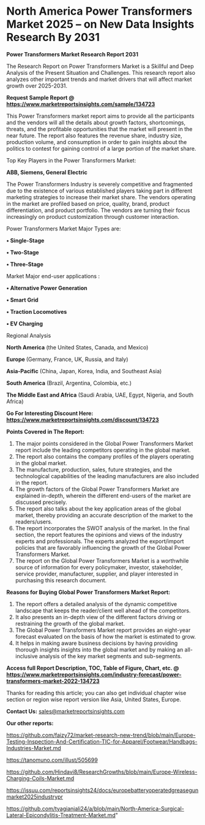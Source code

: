 # North America Power Transformers Market 2025 – on New Data Insights Research By 2031

<strong>Power Transformers Market Research Report 2031</strong>

The Research Report on Power Transformers Market is a Skillful and Deep Analysis of the Present Situation and Challenges. This research report also analyzes other important trends and market drivers that will affect market growth over 2025-2031.

<strong>Request Sample Report @ <a href=https://www.marketreportsinsights.com/sample/134723>https://www.marketreportsinsights.com/sample/134723</a></strong>

This Power Transformers market report aims to provide all the participants and the vendors will all the details about growth factors, shortcomings, threats, and the profitable opportunities that the market will present in the near future. The report also features the revenue share, industry size, production volume, and consumption in order to gain insights about the politics to contest for gaining control of a large portion of the market share.

Top Key Players in the Power Transformers Market:

<strong>ABB, Siemens, General Electric</strong>

The Power Transformers Industry is severely competitive and fragmented due to the existence of various established players taking part in different marketing strategies to increase their market share. The vendors operating in the market are profiled based on price, quality, brand, product differentiation, and product portfolio. The vendors are turning their focus increasingly on product customization through customer interaction.

Power Transformers Market Major Types are:

<strong>• Single-Stage

• Two-Stage

• Three-Stage</strong>

Market Major end-user applications :

<strong>• Alternative Power Generation

• Smart Grid

• Traction Locomotives

• EV Charging</strong>

Regional Analysis

</u><strong><b>North America</b></strong> (the United States, Canada, and Mexico)

<strong><b>Europe </b></strong>(Germany, France, UK, Russia, and Italy)

<strong><b>Asia-Pacific</b></strong> (China, Japan, Korea, India, and Southeast Asia)

<strong><b>South America</b></strong> (Brazil, Argentina, Colombia, etc.)

<strong><b>The Middle East and Africa</b></strong> (Saudi Arabia, UAE, Egypt, Nigeria, and South Africa)

<strong>Go For Interesting Discount Here: <a href=https://www.marketreportsinsights.com/discount/134723>https://www.marketreportsinsights.com/discount/134723</a></strong>

<strong>Points Covered in The Report:</strong>
<ol>
  <li>The major points considered in the Global Power Transformers Market report include the leading competitors operating in the global market.</li>
  <li>The report also contains the company profiles of the players operating in the global market.</li>
  <li>The manufacture, production, sales, future strategies, and the technological capabilities of the leading manufacturers are also included in the report.</li>
  <li>The growth factors of the Global Power Transformers Market are explained in-depth, wherein the different end-users of the market are discussed precisely.</li>
  <li>The report also talks about the key application areas of the global market, thereby providing an accurate description of the market to the readers/users.</li>
  <li>The report incorporates the SWOT analysis of the market. In the final section, the report features the opinions and views of the industry experts and professionals. The experts analyzed the export/import policies that are favorably influencing the growth of the Global Power Transformers Market.</li>
  <li>The report on the Global Power Transformers Market is a worthwhile source of information for every policymaker, investor, stakeholder, service provider, manufacturer, supplier, and player interested in purchasing this research document.</li>
</ol>
<strong>Reasons for Buying Global Power Transformers Market Report:</strong>

<ol>
  <li>The report offers a detailed analysis of the dynamic competitive landscape that keeps the reader/client well ahead of the competitors.</li>
  <li>It also presents an in-depth view of the different factors driving or restraining the growth of the global market.</li>
  <li>The Global Power Transformers Market report provides an eight-year forecast evaluated on the basis of how the market is estimated to grow.</li>
  <li>It helps in making aware business decisions by having providing thorough insights insights into the global market and by making an all-inclusive analysis of the key market segments and sub-segments.</li>
</ol>
<strong>Access full Report Description, TOC, Table of Figure, Chart, etc. @ <a href=https://www.marketreportsinsights.com/industry-forecast/power-transformers-market-2022-134723>https://www.marketreportsinsights.com/industry-forecast/power-transformers-market-2022-134723</a></strong>


Thanks for reading this article; you can also get individual chapter wise section or region wise report version like Asia, United States, Europe.

<strong>Contact Us:</strong>
sales@marketreportsinsights.com

<strong>Our other reports:</strong>

<a href=https://github.com/faizy72/market-research-new-trend/blob/main/Europe-Testing-Inspection-And-Certification-TIC-for-Apparel/Footwear/Handbags-Industries-Market.md>https://github.com/faizy72/market-research-new-trend/blob/main/Europe-Testing-Inspection-And-Certification-TIC-for-Apparel/Footwear/Handbags-Industries-Market.md</a>

<a href=https://tanomuno.com/illust/505699>https://tanomuno.com/illust/505699</a>

<a href=https://github.com/Hindavi8/ResearchGrowths/blob/main/Europe-Wireless-Charging-Coils-Market.md>https://github.com/Hindavi8/ResearchGrowths/blob/main/Europe-Wireless-Charging-Coils-Market.md</a>

<a href=https://issuu.com/reportsinsights24/docs/europebatteryoperatedgreasegunmarket2025industrypr>https://issuu.com/reportsinsights24/docs/europebatteryoperatedgreasegunmarket2025industrypr</a>

<a href=https://github.com/tyagianjali24/a/blob/main/North-America-Surgical-Lateral-Epicondylitis-Treatment-Market.md>https://github.com/tyagianjali24/a/blob/main/North-America-Surgical-Lateral-Epicondylitis-Treatment-Market.md</a>"
